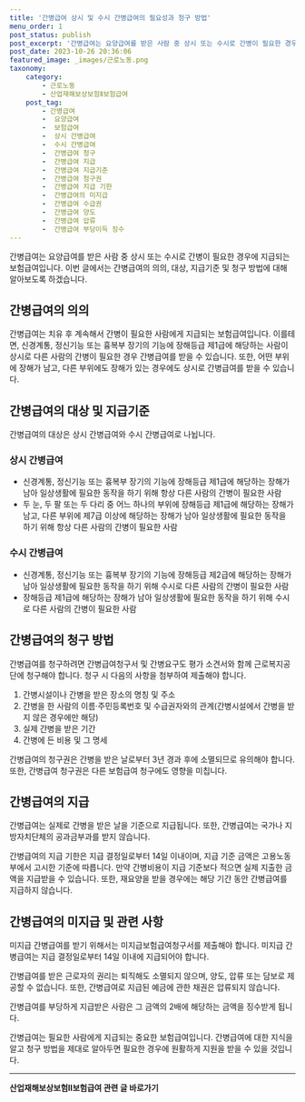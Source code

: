 ```yaml
---
title: '간병급여 상시 및 수시 간병급여의 필요성과 청구 방법'
menu_order: 1
post_status: publish
post_excerpt: '간병급여는 요양급여를 받은 사람 중 상시 또는 수시로 간병이 필요한 경우에 지급되는 보험급여입니다. 이번 글에서는 간병급여의 의의, 대상, 지급기준 및 청구 방법에 대해 알아보도록 하겠습니다.'
post_date: 2023-10-26 20:36:06
featured_image: _images/근로노동.png
taxonomy:
    category:
        - 근로노동
        - 산업재해보상보험Ⅱ보험급여
    post_tag:
        - 간병급여
        -  요양급여
        -  보험급여
        -  상시 간병급여
        -  수시 간병급여
        -  간병급여 청구
        -  간병급여 지급
        -  간병급여 지급기준
        -  간병급여 청구권
        -  간병급여 지급 기한
        -  간병급여의 미지급
        -  간병급여 수급권
        -  간병급여 양도
        -  간병급여 압류
        -  간병급여 부당이득 징수
---
```



간병급여는 요양급여를 받은 사람 중 상시 또는 수시로 간병이 필요한 경우에 지급되는 보험급여입니다. 이번 글에서는 간병급여의 의의, 대상, 지급기준 및 청구 방법에 대해 알아보도록 하겠습니다.

## 간병급여의 의의

간병급여는 치유 후 계속해서 간병이 필요한 사람에게 지급되는 보험급여입니다. 이를테면, 신경계통, 정신기능 또는 흉복부 장기의 기능에 장해등급 제1급에 해당하는 사람이 상시로 다른 사람의 간병이 필요한 경우 간병급여를 받을 수 있습니다. 또한, 어떤 부위에 장해가 남고, 다른 부위에도 장해가 있는 경우에도 상시로 간병급여를 받을 수 있습니다.

## 간병급여의 대상 및 지급기준

간병급여의 대상은 상시 간병급여와 수시 간병급여로 나뉩니다.

### 상시 간병급여

- 신경계통, 정신기능 또는 흉복부 장기의 기능에 장해등급 제1급에 해당하는 장해가 남아 일상생활에 필요한 동작을 하기 위해 항상 다른 사람의 간병이 필요한 사람
- 두 눈, 두 팔 또는 두 다리 중 어느 하나의 부위에 장해등급 제1급에 해당하는 장해가 남고, 다른 부위에 제7급 이상에 해당하는 장해가 남아 일상생활에 필요한 동작을 하기 위해 항상 다른 사람의 간병이 필요한 사람

### 수시 간병급여

- 신경계통, 정신기능 또는 흉복부 장기의 기능에 장해등급 제2급에 해당하는 장해가 남아 일상생활에 필요한 동작을 하기 위해 수시로 다른 사람의 간병이 필요한 사람
- 장해등급 제1급에 해당하는 장해가 남아 일상생활에 필요한 동작을 하기 위해 수시로 다른 사람의 간병이 필요한 사람

## 간병급여의 청구 방법

간병급여를 청구하려면 간병급여청구서 및 간병요구도 평가 소견서와 함께 근로복지공단에 청구해야 합니다. 청구 시 다음의 사항을 첨부하여 제출해야 합니다.

1. 간병시설이나 간병을 받은 장소의 명칭 및 주소
2. 간병을 한 사람의 이름·주민등록번호 및 수급권자와의 관계(간병시설에서 간병을 받지 않은 경우에만 해당)
3. 실제 간병을 받은 기간
4. 간병에 든 비용 및 그 명세

간병급여의 청구권은 간병을 받은 날로부터 3년 경과 후에 소멸되므로 유의해야 합니다. 또한, 간병급여 청구권은 다른 보험급여 청구에도 영향을 미칩니다.

## 간병급여의 지급

간병급여는 실제로 간병을 받은 날을 기준으로 지급됩니다. 또한, 간병급여는 국가나 지방자치단체의 공과금부과를 받지 않습니다.

간병급여의 지급 기한은 지급 결정일로부터 14일 이내이며, 지급 기준 금액은 고용노동부에서 고시한 기준에 따릅니다. 만약 간병비용이 지급 기준보다 적으면 실제 지출한 금액을 지급받을 수 있습니다. 또한, 재요양을 받을 경우에는 해당 기간 동안 간병급여를 지급하지 않습니다.

## 간병급여의 미지급 및 관련 사항

미지급 간병급여를 받기 위해서는 미지급보험급여청구서를 제출해야 합니다. 미지급 간병급여는 지급 결정일로부터 14일 이내에 지급되어야 합니다.

간병급여를 받은 근로자의 권리는 퇴직해도 소멸되지 않으며, 양도, 압류 또는 담보로 제공할 수 없습니다. 또한, 간병급여로 지급된 예금에 관한 채권은 압류되지 않습니다.

간병급여를 부당하게 지급받은 사람은 그 금액의 2배에 해당하는 금액을 징수받게 됩니다.

간병급여는 필요한 사람에게 지급되는 중요한 보험급여입니다. 간병급여에 대한 지식을 알고 청구 방법을 제대로 알아두면 필요한 경우에 원활하게 지원을 받을 수 있을 것입니다.
<!-- wp:separator -->
<hr class="wp-block-separator has-alpha-channel-opacity"/>
<!-- /wp:separator -->

<!-- wp:group {"backgroundColor":"base","layout":{"type":"constrained"}} -->
<div class="wp-block-group has-base-background-color has-background"><!-- wp:paragraph {"align":"center","fontSize":"medium"} -->
<p class="has-text-align-center has-large-font-size"><strong>산업재해보상보험Ⅱ보험급여 관련 글 바로가기</strong></p>
<!-- /wp:paragraph -->


<!-- wp:latest-posts {"categories":[{"id":10872,"count":19,"description":"","link":"https://uknowlaw.com/category/%ec%82%b0%ec%97%85%ec%9e%ac%ed%95%b4%eb%b3%b4%ec%83%81%eb%b3%b4%ed%97%98%e2%85%b1%eb%b3%b4%ed%97%98%ea%b8%89%ec%97%ac/","name":"산업재해보상보험Ⅱ보험급여","slug":"산업재해보상보험Ⅱ보험급여","taxonomy":"category","parent":0,"meta":[],"_links":{"self":[{"href":"https://uknowlaw.com/wp-json/wp/v2/categories/10872"}],"collection":[{"href":"https://uknowlaw.com/wp-json/wp/v2/categories"}],"about":[{"href":"https://uknowlaw.com/wp-json/wp/v2/taxonomies/category"}],"wp:post_type":[{"href":"https://uknowlaw.com/wp-json/wp/v2/posts?categories=10872"}],"curies":[{"name":"wp","href":"https://api.w.org/{rel}","templated":true}]}}],"postsToShow":100,"excerptLength":28,"postLayout":"grid","columns":2,"featuredImageAlign":"left","featuredImageSizeSlug":"large","fontSize":18px} /--></div>
<!-- /wp:group -->